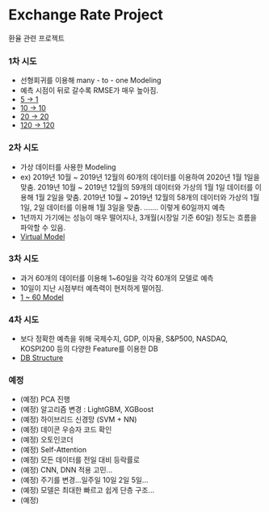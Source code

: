 # Exchange Rate Project

환율 관련 프로젝트


### 1차 시도
 - 선형회귀를 이용해 many - to - one Modeling
 - 예측 시점이 뒤로 갈수록 RMSE가 매우 높아짐.
 - [5 -> 1](https://github.com/ajskdlf64/Project-Exchange-Rate/blob/master/03.%20Model%201%20%20(USD%2C%20Regression%2C%20%20Linear%20Regression%2C%20Sklearn%2C%205_1).ipynb)
 - [10 -> 10](https://github.com/ajskdlf64/Project-Exchange-Rate/blob/master/05.%20Model%203%20%20(USD%2C%20Regression%2C%20%20Linear%20Regression%2C%20Sklearn%2C%2010_10).ipynb)
 - [20 -> 20](https://github.com/ajskdlf64/Project-Exchange-Rate/blob/master/08.%20Model%206%20%20(USD%2C%20Regression%2C%20%20Linear%20Regression%2C%20Sklearn%2C%2020_20).ipynb)
 - [120 -> 120](https://github.com/ajskdlf64/Project-Exchange-Rate/blob/master/07.%20Model%205%20%20(USD%2C%20Regression%2C%20%20Linear%20Regression%2C%20Sklearn%2C%20120_120).ipynb)

### 2차 시도
 - 가상 데이터를 사용한 Modeling
 - ex) 2019년 10월 ~ 2019년 12월의 60개의 데이터를 이용하여 2020년 1월 1일을 맞춤.
       2019년 10월 ~ 2019년 12월의 59개의 데이터와 가상의 1월 1일 데이터를 이용해 1월 2일을 맞춤.
       2019년 10월 ~ 2019년 12월의 58개의 데이터와 가상의 1월 1일, 2일 데이터를 이용해 1월 3일을 맞춤.
       .......
       이렇게 60일까지 예측
 - 1년까지 가기에는 성능이 매우 떨어지나, 3개월(시장일 기준 60일) 정도는 흐름을 파악할 수 있음.
 - [Virtual Model](https://github.com/ajskdlf64/Project-Exchange-Rate/blob/master/99%20Final%20Model%201.ipynb)

### 3차 시도
 - 과거 60개의 데이터를 이용해 1~60일을 각각 60개의 모델로 예측
 - 10일이 지난 시점부터 예측력이 현저하게 떨어짐.
 - [1 ~ 60 Model](https://github.com/ajskdlf64/Project-Exchange-Rate/blob/master/22.%20Final%20Regression%20Model%20(sklearn%20Linear%20Regression).ipynb)

### 4차 시도
 - 보다 정확한 예측을 위해 국제수지, GDP, 이자율, S&P500, NASDAQ, KOSPI200 등의 다양한 Feature를 이용한 DB 
 - [DB Structure](https://github.com/ajskdlf64/Project-Exchange-Rate/blob/master/999.%20DataBase%20Structure.ipynb)

### 예정
 - (예정) PCA 진행
 - (예정) 알고리즘 변경 : LightGBM, XGBoost
 - (예정) 하이브리드 신경망 (SVM + NN)
 - (예정) 데이콘 우승자 코드 확인
 - (예정) 오토인코더
 - (예정) Self-Attention
 - (예정) 모든 데이터를 전일 대비 등락률로
 - (예정) CNN, DNN 적용 고민...
 - (예정) 주기를 변경...일주일 10일 2일 5일...
 - (예정) 모델은 최대한 빠르고 쉽게 단층 구조...
 - (예정)